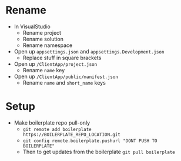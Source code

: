 # Rename

* In VisualStudio
    * Rename project
    * Rename solution
    * Rename namespace
* Open up `appsettings.json` and `appsettings.Development.json`
	* Replace stuff in square brackets
* Open up `/ClientApp/project.json`
    * Rename `name` key
* Open up `/ClientApp/public/manifest.json`
    * Rename `name` and `short_name` keys

# Setup

* Make boilerplate repo pull-only
	* `git remote add boilerplate https://BOILERPLATE_REPO_LOCATION.git`
	* `git config remote.boilerplate.pushurl "DONT PUSH TO BOILERPLATE"`
	* Then to get updates from the boilerplate `git pull boilerplate`
